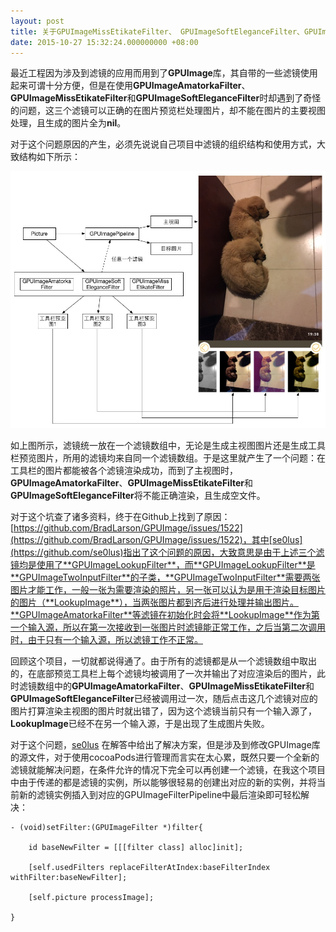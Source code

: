 ```yaml
---
layout: post
title: 关于GPUImageMissEtikateFilter、 GPUImageSoftEleganceFilter、GPUImageSoftEleganceFilter多次处理图片返回nil的解决方案
date: 2015-10-27 15:32:24.000000000 +08:00
---
```


最近工程因为涉及到滤镜的应用而用到了**GPUImage**库，其自带的一些滤镜使用起来可谓十分方便，但是在使用**GPUImageAmatorkaFilter**、**GPUImageMissEtikateFilter**和**GPUImageSoftEleganceFilter**时却遇到了奇怪的问题，这三个滤镜可以正确的在图片预览栏处理图片，却不能在图片的主要视图处理，且生成的图片全为**nil**。

对于这个问题原因的产生，必须先说说自己项目中滤镜的组织结构和使用方式，大致结构如下所示：


![image](/postImages/2015-10-27/处理图.jpg)

如上图所示，滤镜统一放在一个滤镜数组中，无论是生成主视图图片还是生成工具栏预览图片，所用的滤镜均来自同一个滤镜数组。于是这里就产生了一个问题：在工具栏的图片都能被各个滤镜渲染成功，而到了主视图时，**GPUImageAmatorkaFilter**、**GPUImageMissEtikateFilter**和**GPUImageSoftEleganceFilter**将不能正确渲染，且生成空文件。

对于这个坑查了诸多资料，终于在Github上找到了原因：[https://github.com/BradLarson/GPUImage/issues/1522](https://github.com/BradLarson/GPUImage/issues/1522)，其中[se0lus](https://github.com/se0lus)指出了这个问题的原因，大致意思是由于上述三个滤镜均是使用了**GPUImageLookupFilter**，而**GPUImageLookupFilter**是**GPUImageTwoInputFilter**的子类，**GPUImageTwoInputFilter**需要两张图片才能工作，一般一张为需要渲染的照片，另一张可以认为是用于渲染目标图片的图片（**LookupImage**），当两张图片都到齐后进行处理并输出图片。**GPUImageAmatorkaFilter**等滤镜在初始化时会将**LookupImage**作为第一个输入源，所以在第一次接收到一张图片时滤镜能正常工作，之后当第二次调用时，由于只有一个输入源，所以滤镜工作不正常。

回顾这个项目，一切就都说得通了。由于所有的滤镜都是从一个滤镜数组中取出的，在底部预览工具栏上每个滤镜均被调用了一次并输出了对应渲染后的图片，此时滤镜数组中的**GPUImageAmatorkaFilter**、**GPUImageMissEtikateFilter**和**GPUImageSoftEleganceFilter**已经被调用过一次，随后点击这几个滤镜对应的图片打算渲染主视图的图片时就出错了，因为这个滤镜当前只有一个输入源了，**LookupImage**已经不在另一个输入源，于是出现了生成图片失败。

对于这个问题，[se0lus](https://github.com/se0lus) 在解答中给出了解决方案，但是涉及到修改GPUImage库的源文件，对于使用cocoaPods进行管理而言实在太心累，既然只要一个全新的滤镜就能解决问题，在条件允许的情况下完全可以再创建一个滤镜，在我这个项目中由于传递的都是滤镜的实例，所以能够很轻易的创建出对应的新的实例，并将当前新的滤镜实例插入到对应的GPUImageFilterPipeline中最后渲染即可轻松解决：


	- (void)setFilter:(GPUImageFilter *)filter{
	
    	id baseNewFilter = [[[filter class] alloc]init];
    
    	[self.usedFilters replaceFilterAtIndex:baseFilterIndex withFilter:baseNewFilter];
    
    	[self.picture processImage];
    
	}